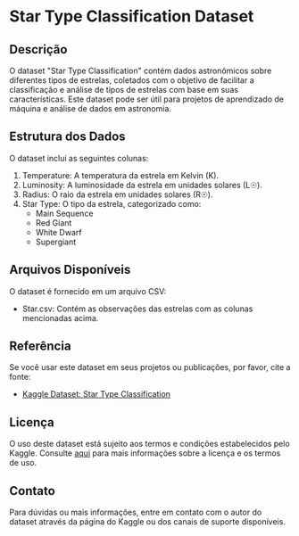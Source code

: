 # Star Type Classification Dataset

## Descrição
O dataset "Star Type Classification" contém dados astronômicos sobre diferentes tipos de estrelas, coletados com o objetivo de facilitar a classificação e análise de tipos de estrelas com base em suas características. Este dataset pode ser útil para projetos de aprendizado de máquina e análise de dados em astronomia.

## Estrutura dos Dados
O dataset inclui as seguintes colunas:

1. Temperature: A temperatura da estrela em Kelvin (K).
2. Luminosity: A luminosidade da estrela em unidades solares (L☉).
3. Radius: O raio da estrela em unidades solares (R☉).
4. Star Type: O tipo da estrela, categorizado como:
    * Main Sequence
    * Red Giant
    * White Dwarf
    * Supergiant

## Arquivos Disponíveis
O dataset é fornecido em um arquivo CSV:

* Star.csv: Contém as observações das estrelas com as colunas mencionadas acima.

## Referência
Se você usar este dataset em seus projetos ou publicações, por favor, cite a fonte:

  * [Kaggle Dataset: Star Type Classification](https://www.kaggle.com/datasets/brsdincer/star-type-classification/data)

## Licença
O uso deste dataset está sujeito aos termos e condições estabelecidos pelo Kaggle. Consulte [aqui](https://www.kaggle.com/datasets/brsdincer/star-type-classification/data) para mais informações sobre a licença e os termos de uso.

## Contato
Para dúvidas ou mais informações, entre em contato com o autor do dataset através da página do Kaggle ou dos canais de suporte disponíveis.